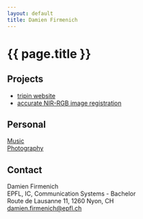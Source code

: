 ```yaml
---
layout: default
title: Damien Firmenich
---
```

	
# {{ page.title }}

## Projects
- [tripin website](http://github.com/damienfir/Tripin-website)
- [accurate NIR-RGB image registration](http://github.com/damienfir/nir-rgb-registration)

## Personal
[Music](http://www.digthis.ch)  
[Photography](http://www.flickr.com/photos/damienfir)

## Contact
Damien Firmenich  
EPFL, IC, Communication Systems - Bachelor  
Route de Lausanne 11, 1260 Nyon, CH  
<damien.firmenich@epfl.ch>